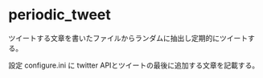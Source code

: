 # periodic_tweet
ツイートする文章を書いたファイルからランダムに抽出し定期的にツイートする。

設定
configure.ini に twitter APIとツイートの最後に追加する文章を記載する。


